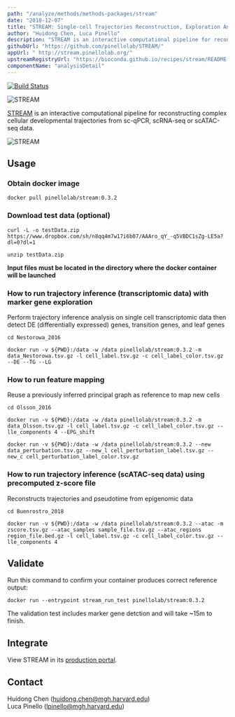 ```yaml
---
path: "/analyze/methods/methods-packages/stream"
date: "2018-12-07"
title: "STREAM: Single-cell Trajectories Reconstruction, Exploration And Mapping of single-cell data"
author: "Huidong Chen, Luca Pinello"
description: "STREAM is an interactive computational pipeline for reconstructing complex cellular developmental trajectories from sc-qPCR, scRNA-seq or scATAC-seq data."
githubUrl: "https://github.com/pinellolab/STREAM/"
appUrl: " http://stream.pinellolab.org/"
upstreamRegistryUrl: "https://bioconda.github.io/recipes/stream/README.html"
componentName: "analysisDetail"
---
```


[![Build Status](https://travis-ci.org/pinellolab/STREAM.svg)](https://travis-ci.org/pinellolab/STREAM)

![STREAM](../../_images/methods/stream_logo.png)

[STREAM](https://bioconda.github.io/recipes/stream/README.html) is an interactive computational pipeline for reconstructing complex cellular developmental trajectories from sc-qPCR, scRNA-seq or scATAC-seq data.

![STREAM](../../_images/methods/stream_screenshot.png)

## Usage

### Obtain docker image

```
docker pull pinellolab/stream:0.3.2
```

### Download test data (optional) 

```
curl -L -o testData.zip https://www.dropbox.com/sh/n8qq4m7w17i6b07/AAAro_qY_-q5VBDC1sZg-LE5a?dl=0?dl=1

unzip testData.zip
```

__Input files must be located in the directory where the docker container will be launched__

### How to run trajectory inference (transcriptomic data) with marker gene exploration
Perform trajectory inference analysis on single cell transcriptomic data then detect DE (differentially expressed) genes, transition genes, and leaf genes

```
cd Nestorowa_2016

docker run -v ${PWD}:/data -w /data pinellolab/stream:0.3.2 -m  data_Nestorowa.tsv.gz -l cell_label.tsv.gz -c cell_label_color.tsv.gz --DE --TG --LG
```


### How to run feature mapping
Reuse a previously inferred principal graph as reference to map new cells 

```
cd Olsson_2016

docker run -v ${PWD}:/data -w /data pinellolab/stream:0.3.2 -m  data_Olsson.tsv.gz -l cell_label.tsv.gz -c cell_label_color.tsv.gz --lle_components 4 --EPG_shift

docker run -v ${PWD}:/data -w /data pinellolab/stream:0.3.2 --new  data_perturbation.tsv.gz --new_l cell_perturbation_label.tsv.gz --new_c cell_perturbation_label_color.tsv.gz
```

### How to run trajectory inference (scATAC-seq data) using precomputed z-score file
Reconstructs trajectories and pseudotime from epigenomic data  
```
cd Buenrostro_2018

docker run -v ${PWD}:/data -w /data pinellolab/stream:0.3.2 --atac -m zscore.tsv.gz --atac_samples sample_file.tsv.gz --atac_regions region_file.bed.gz -l cell_label.tsv.gz -c cell_label_color.tsv.gz --lle_components 4
```


## Validate
Run this command to confirm your container produces correct reference output:

```
docker run --entrypoint stream_run_test pinellolab/stream:0.3.2
```

The validation test includes marker gene detction and will take ~15m to finish.

## Integrate
View STREAM in its [production portal](http://stream.pinellolab.org/).

## Contact
Huidong Chen ([huidong.chen@mgh.harvard.edu](mailto:huidong.chen@mgh.harvard.edu))\
Luca Pinello ([lpinello@mgh.harvard.edu](mailto:lpinello@mgh.harvard.edu))
